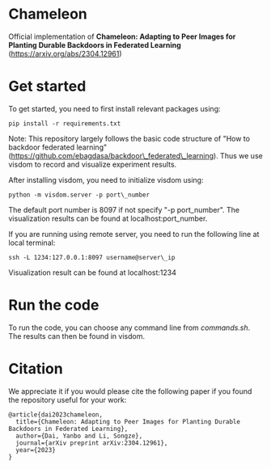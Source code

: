 # Chameleon
Official implementation of **Chameleon: Adapting to Peer Images for Planting Durable Backdoors in Federated Learning** (https://arxiv.org/abs/2304.12961)

# Get started
To get started, you need to first install relevant packages using:
  
    pip install -r requirements.txt

Note: This repository largely follows the basic code structure of "How to backdoor federated learning" (https://github.com/ebagdasa/backdoor\_federated\_learning). Thus we use visdom to record and visualize experiment results.

After installing visdom, you need to initialize visdom using:

    python -m visdom.server -p port\_number

The default port number is 8097 if not specify "-p port\_number". The visualization results can be found at localhost:port\_number.

If you are running using remote server, you need to run the following line at local terminal:

    ssh -L 1234:127.0.0.1:8097 username@server\_ip

Visualization result can be found at localhost:1234

# Run the code
To run the code, you can choose any command line from *commands.sh*. The results can then be found in visdom.

# Citation
We appreciate it if you would please cite the following paper if you found the repository useful for your work:
  
    @article{dai2023chameleon,
      title={Chameleon: Adapting to Peer Images for Planting Durable Backdoors in Federated Learning},
      author={Dai, Yanbo and Li, Songze},
      journal={arXiv preprint arXiv:2304.12961},
      year={2023}
    }
